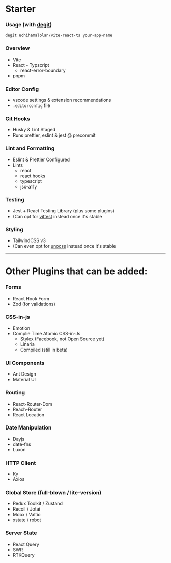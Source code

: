 # Starter

### Usage (with [degit](https://github.com/Rich-Harris/degit))

```bash
degit uchihamalolan/vite-react-ts your-app-name
```

### Overview

- Vite
- React - Typscript
  - react-error-boundary
- pnpm

### Editor Config

- vscode settings & extension recommendations
- `.editorconfig` file

### Git Hooks

- Husky & Lint Staged
- Runs prettier, eslint & jest @ precommit

### Lint and Formatting

- Eslint & Prettier Configured
- Lints
  - react
  - react hooks
  - typescript
  - jsx-a11y

### Testing

- Jest + React Testing Library (plus some plugins)
- (Can opt for [vittest](https://vitest.dev/) instead once it's stable

### Styling

- TailwindCSS v3
- (Can even opt for [unocss](https://github.com/antfu/unocss) instead once it's stable

---

# Other Plugins that can be added:

### Forms

- React Hook Form
- Zod (for validations)

### CSS-in-js

- Emotion
- Complie Time Atomic CSS-in-Js
  - Stylex (Facebook, not Open Source yet)
  - Linaria
  - Compiled (still in beta)

### UI Components

- Ant Design
- Material UI

### Routing

- React-Router-Dom
- Reach-Router
- React Location

### Date Manipulation

- Dayjs
- date-fns
- Luxon

### HTTP Client

- Ky
- Axios

### Global Store (full-blown / lite-version)

- Redux Toolkit / Zustand
- Recoil / Jotai
- Mobx / Valtio
- xstate / robot

### Server State

- React Query
- SWR
- RTKQuery

<!-- ### Eslint Plugins
- [eslint-plugin-jest-dom](https://testing-library.com/docs/ecosystem-eslint-plugin-jest-dom)
- [typescript-eslint](https://github.com/typescript-eslint/typescript-eslint/tree/master/packages/eslint-plugin) -->
